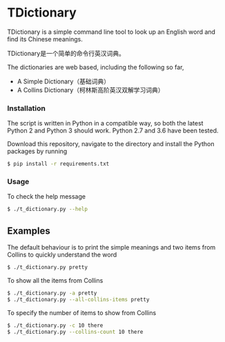 # TDictionary
TDictionary is a simple command line tool to look up an English word and find its Chinese meanings.

TDictionary是一个简单的命令行英汉词典。

The dictionaries are web based, including the following so far,
  - A Simple Dictionary（基础词典）
  - A Collins Dictionary（柯林斯高阶英汉双解学习词典）

### Installation
The script is written in Python in a compatible way, so both the latest Python 2 and Python 3 should work.
Python 2.7 and 3.6 have been tested.

Download this repository, navigate to the directory and install the Python packages by running
```sh
$ pip install -r requirements.txt
```

### Usage
To check the help message
```sh
$ ./t_dictionary.py --help
```

## Examples
The default behaviour is to print the simple meanings and two items from Collins to quickly understand the word
```sh
$ ./t_dictionary.py pretty
```

To show all the items from Collins
```sh
$ ./t_dictionary.py -a pretty
$ ./t_dictionary.py --all-collins-items pretty
```

To specify the number of items to show from Collins
```sh
$ ./t_dictionary.py -c 10 there
$ ./t_dictionary.py --collins-count 10 there
```
